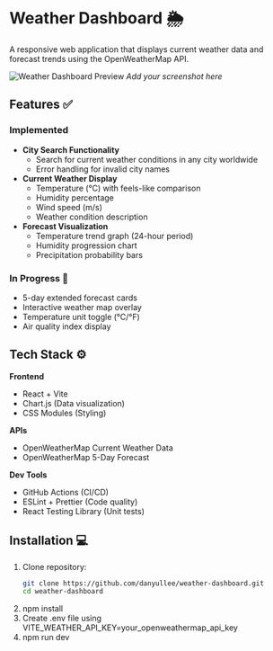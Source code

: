 # Weather Dashboard 🌦️

A responsive web application that displays current weather data and forecast trends using the OpenWeatherMap API.

![Weather Dashboard Preview](./screenshot.png) *Add your screenshot here*

## Features ✅

### Implemented
- **City Search Functionality**
  - Search for current weather conditions in any city worldwide
  - Error handling for invalid city names
- **Current Weather Display**
  - Temperature (°C) with feels-like comparison
  - Humidity percentage
  - Wind speed (m/s)
  - Weather condition description
- **Forecast Visualization**
  - Temperature trend graph (24-hour period)
  - Humidity progression chart
  - Precipitation probability bars

### In Progress 🚧
- 5-day extended forecast cards
- Interactive weather map overlay
- Temperature unit toggle (°C/°F)
- Air quality index display

## Tech Stack ⚙️

**Frontend**
- React + Vite
- Chart.js (Data visualization)
- CSS Modules (Styling)

**APIs**
- OpenWeatherMap Current Weather Data
- OpenWeatherMap 5-Day Forecast

**Dev Tools**
- GitHub Actions (CI/CD)
- ESLint + Prettier (Code quality)
- React Testing Library (Unit tests)

## Installation 💻

1. Clone repository:
   ```bash
   git clone https://github.com/danyullee/weather-dashboard.git
   cd weather-dashboard
2. npm install
3. Create .env file using VITE_WEATHER_API_KEY=your_openweathermap_api_key
4. npm run dev
